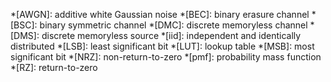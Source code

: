 *[AWGN]: additive white Gaussian noise
*[BEC]: binary erasure channel
*[BSC]: binary symmetric channel
*[DMC]: discrete memoryless channel
*[DMS]: discrete memoryless source
*[iid]: independent and identically distributed
*[LSB]: least significant bit
*[LUT]: lookup table
*[MSB]: most significant bit
*[NRZ]: non-return-to-zero
*[pmf]: probability mass function
*[RZ]: return-to-zero
